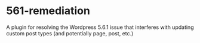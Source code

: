 # 561-remediation
A plugin for resolving the Wordpress 5.6.1 issue that interferes with updating custom post types (and potentially page, post, etc.)
